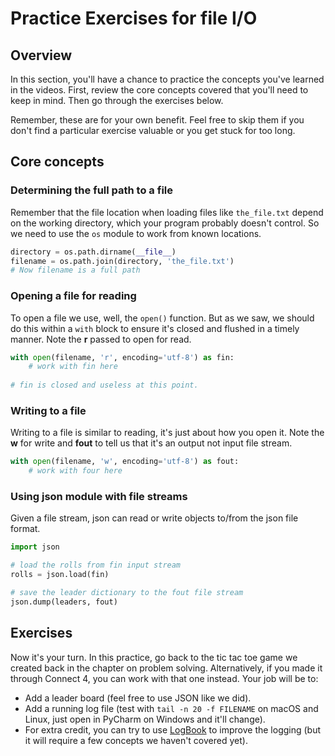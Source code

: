 # Practice Exercises for file I/O

## Overview

In this section, you'll have a chance to practice the concepts you've learned in the videos. First, review the core concepts covered that you'll need to keep in mind. Then go through the exercises below. 

Remember, these are for your own benefit. Feel free to skip them if you don't find a particular exercise valuable or you get stuck for too long.

## Core concepts

### Determining the full path to a file

Remember that the file location when loading files like `the_file.txt` depend on the working directory, which your program probably doesn't control. So we need to use the `os` module to work from known locations.

```python
directory = os.path.dirname(__file__)
filename = os.path.join(directory, 'the_file.txt')
# Now filename is a full path
```

###  Opening a file for reading

To open a file we use, well, the `open()` function. But as we saw, we should do this within a `with` block to ensure it's closed and flushed in a timely manner. Note the **r** passed to open for read.

```python
with open(filename, 'r', encoding='utf-8') as fin:
    # work with fin here
    
# fin is closed and useless at this point.
```

### Writing to a file

Writing to a file is similar to reading, it's just about how you open it. Note the **w** for write and **fout** to tell us that it's an output not input file stream.

```python
with open(filename, 'w', encoding='utf-8') as fout:
    # work with four here
```

### Using json module with file streams

Given a file stream, json can read or write objects to/from the json file format.

```python
import json

# load the rolls from fin input stream
rolls = json.load(fin)

# save the leader dictionary to the fout file stream
json.dump(leaders, fout)
```

## Exercises

Now it's your turn. In this practice, go back to the tic tac toe game we created back in the chapter on problem solving. Alternatively, if you made it through Connect 4, you can work with that one instead. Your job will be to:

* Add a leader board (feel free to use JSON like we did).
* Add a running log file (test with `tail -n 20 -f FILENAME` on macOS and Linux, just open in PyCharm on Windows and it'll change).
* For extra credit, you can try to use [LogBook](https://logbook.readthedocs.io/en/stable/) to improve the logging (but it will require a few concepts we haven't covered yet).